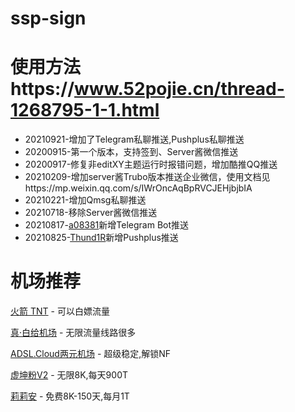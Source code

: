 # ssp-sign

# 使用方法https://www.52pojie.cn/thread-1268795-1-1.html
- 20210921-增加了Telegram私聊推送,Pushplus私聊推送
- 20200915-第一个版本，支持签到、Server酱微信推送
- 20200917-修复非editXY主题运行时报错问题，增加酷推QQ推送
- 20210209-增加server酱Trubo版本推送企业微信，使用文档见https://mp.weixin.qq.com/s/IWrOncAqBpRVCJEHjbjbIA
- 20210221-增加Qmsg私聊推送
- 20210718-移除Server酱微信推送
- 20210817-[a08381](https://github.com/a08381)新增Telegram Bot推送
- 20210825-[Thund1R](https://github.com/Thund1R)新增Pushplus推送

# 机场推荐
[火箭 TNT](https://koozk.com/auth/register?code=7zKd) - 可以白嫖流量  

[真·白给机场](https://portal.getfree.cloud/user) - 无限流量线路很多

[ADSL.Cloud两元机场](https://portal.adsl.cloud/auth/register?code=TZIx) - 超级稳定,解锁NF

[虚坤粉V2](https://www.cxkv2.xyz/auth/register?code=dENk) - 无限8K,每天900T

[莉莉安](https://ssrr.xyz/#/register?code=0y5dXtql) - 免费8K-150天,每月1T
